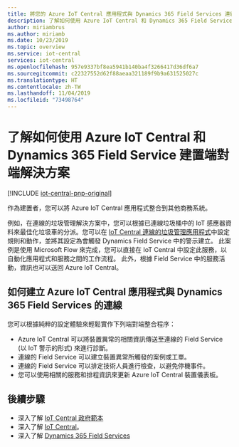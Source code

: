 ```yaml
---
title: 將您的 Azure IoT Central 應用程式與 Dynamics 365 Field Services 連線 | Microsoft Docs
description: 了解如何使用 Azure IoT Central 和 Dynamics 365 Field Service 建置端對端解決方案
author: miriambrus
ms.author: miriamb
ms.date: 10/23/2019
ms.topic: overview
ms.service: iot-central
services: iot-central
ms.openlocfilehash: 957e9337bf8ea5941b140ba4f3266417d36df6a7
ms.sourcegitcommit: c22327552d62f88aeaa321189f9b9a631525027c
ms.translationtype: HT
ms.contentlocale: zh-TW
ms.lasthandoff: 11/04/2019
ms.locfileid: "73498764"
---
```

# <a name="build-end-to-end-solution-with-azure-iot-central-and-dynamics-365-field-service"></a>了解如何使用 Azure IoT Central 和 Dynamics 365 Field Service 建置端對端解決方案 

[!INCLUDE [iot-central-pnp-original](../../../includes/iot-central-pnp-original-note.md)]

作為建置者，您可以將 Azure IoT Central 應用程式整合到其他商務系統。 


例如，在連線的垃圾管理解決方案中，您可以根據已連線垃圾桶中的 IoT 感應器資料來最佳化垃圾車的分派。您可以在 [IoT Central 連線的垃圾管理應用程式](./tutorial-connected-waste-management.md)中設定規則和動作，並將其設定為會觸發 Dynamics Field Service 中的警示建立。 此案例是使用 Microsoft Flow 來完成，您可以直接在 IoT Central 中設定此服務，以自動化應用程式和服務之間的工作流程。 此外，根據 Field Service 中的服務活動，資訊也可以送回 Azure IoT Central。 

## <a name="how-to-connect-your-azure-iot-central-application-with-dynamics-365-field-services"></a>如何建立 Azure IoT Central 應用程式與 Dynamics 365 Field Services 的連線 

您可以根據純粹的設定體驗來輕鬆實作下列端對端整合程序：
* Azure IoT Central 可以將裝置異常的相關資訊傳送至連線的 Field Service (以 IoT 警示的形式) 來進行診斷。
* 連線的 Field Service 可以建立裝置異常所觸發的案例或工單。
* 連線的 Field Service 可以排定技術人員進行檢查，以避免停機事件。
* 您可以使用相關的服務和排程資訊來更新 Azure IoT Central 裝置儀表板。


## <a name="next-steps"></a>後續步驟
* 深入了解 [IoT Central 政府範本](./overview-iot-central-government.md)
* 深入了解 [IoT Central](https://docs.microsoft.com/azure/iot-central/core/overview-iot-central)。
* 深入了解 [Dynamics 365 Field Services](https://docs.microsoft.com/dynamics365/field-service/cfs-iot-overview)
